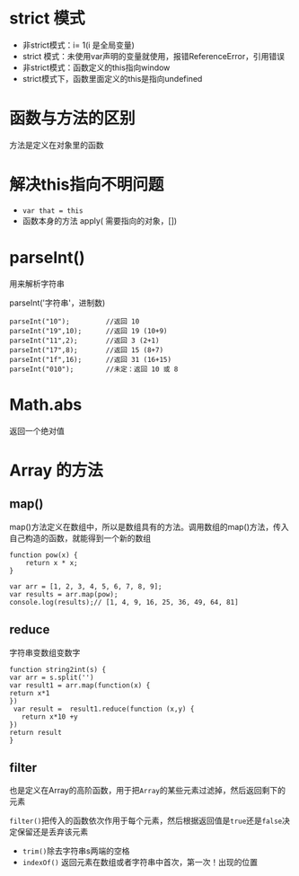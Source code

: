 # strict 模式

* 非strict模式：i= 1(i 是全局变量)
* strict 模式：未使用var声明的变量就使用，报错ReferenceError，引用错误
* 非strict模式：函数定义的this指向window
* strict模式下，函数里面定义的this是指向undefined

# 函数与方法的区别

方法是定义在对象里的函数

# 解决this指向不明问题

* `var that = this	`
* 函数本身的方法 apply( 需要指向的对象，[])

# parseInt()

用来解析字符串

parseInt('字符串'，进制数)

```
parseInt("10");			//返回 10
parseInt("19",10);		//返回 19 (10+9)
parseInt("11",2);		//返回 3 (2+1)
parseInt("17",8);		//返回 15 (8+7)
parseInt("1f",16);		//返回 31 (16+15)
parseInt("010");		//未定：返回 10 或 8
```

# Math.abs

返回一个绝对值

# Array 的方法

## map()

map()方法定义在数组中，所以是数组具有的方法。调用数组的map()方法，传入自己构造的函数，就能得到一个新的数组

```
function pow(x) {
    return x * x;
}

var arr = [1, 2, 3, 4, 5, 6, 7, 8, 9];
var results = arr.map(pow); 
console.log(results);// [1, 4, 9, 16, 25, 36, 49, 64, 81]

```

## reduce

字符串变数组变数字

```
function string2int(s) {
var arr = s.split('')
var result1 = arr.map(function(x) {
return x*1
})
 var result =  result1.reduce(function (x,y) {
   return x*10 +y
})
return result
}
```

## filter

也是定义在Array的高阶函数，用于把`Array`的某些元素过滤掉，然后返回剩下的元素

`filter()`把传入的函数依次作用于每个元素，然后根据返回值是`true`还是`false`决定保留还是丢弃该元素

* `trim()`除去字符串s两端的空格
* `indexOf()` 返回元素在数组或者字符串中首次，第一次！出现的位置

